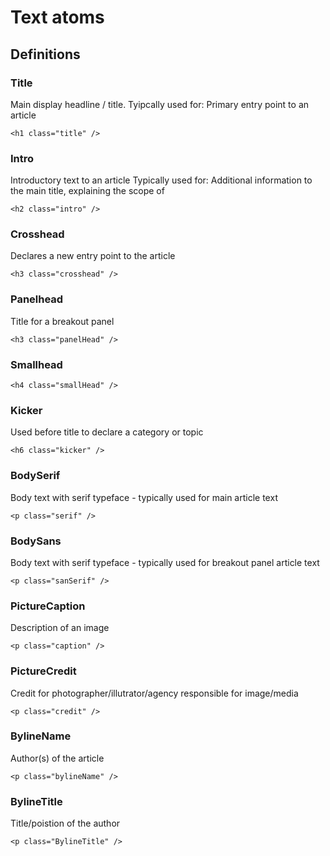# Text atoms

## Definitions


### Title
Main display headline / title.
Tyipcally used for: Primary entry point to an article

``` <h1 class="title" /> ```


### Intro
Introductory text to an article
Typically used for: Additional information to the main title, explaining the scope of 

``` <h2 class="intro" /> ```


### Crosshead
Declares a new entry point to the article 

``` <h3 class="crosshead" /> ```


### Panelhead
Title for a breakout panel

``` <h3 class="panelHead" /> ```


### Smallhead

``` <h4 class="smallHead" /> ```


### Kicker
Used before title to declare a category or topic

``` <h6 class="kicker" /> ```


### BodySerif
Body text with serif typeface - typically used for main article text

``` <p class="serif" /> ```


### BodySans
Body text with serif typeface - typically used for breakout panel article text

``` <p class="sanSerif" /> ```


### PictureCaption
Description of an image

``` <p class="caption" /> ```


### PictureCredit
Credit for photographer/illutrator/agency responsible for image/media

``` <p class="credit" /> ```


### BylineName
Author(s) of the article

``` <p class="bylineName" /> ```


### BylineTitle
Title/poistion of the author

``` <p class="BylineTitle" /> ```
